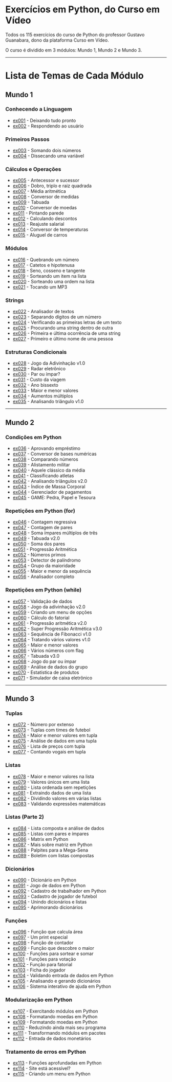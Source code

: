 # Exercícios em Python, do Curso em Vídeo
Todos os 115 exercícios do curso de Python do professor Gustavo Guanabara, dono da plataforma Curso em Vídeo.

O curso é dividido em 3 módulos: Mundo 1, Mundo 2 e Mundo 3.
***
# Lista de Temas de Cada Módulo
## Mundo 1
### Conhecendo a Linguagem
* [ex001](https://github.com/OLuizFernando/ExerciciosCursoEmVideoPython/blob/main/exercicios/ex001.py) - Deixando tudo pronto
* [ex002](https://github.com/OLuizFernando/ExerciciosCursoEmVideoPython/blob/main/exercicios/ex002.py) - Respondendo ao usuário
### Primeiros Passos
* [ex003](https://github.com/OLuizFernando/ExerciciosCursoEmVideoPython/blob/main/exercicios/ex003.py) - Somando dois números
* [ex004](https://github.com/OLuizFernando/ExerciciosCursoEmVideoPython/blob/main/exercicios/ex004.py) - Dissecando uma variável
### Cálculos e Operações
* [ex005](https://github.com/OLuizFernando/ExerciciosCursoEmVideoPython/blob/main/exercicios/ex005.py) - Antecessor e sucessor
* [ex006](https://github.com/OLuizFernando/ExerciciosCursoEmVideoPython/blob/main/exercicios/ex006.py) - Dobro, triplo e raiz quadrada
* [ex007](https://github.com/OLuizFernando/ExerciciosCursoEmVideoPython/blob/main/exercicios/ex007.py) - Média aritmética
* [ex008](https://github.com/OLuizFernando/ExerciciosCursoEmVideoPython/blob/main/exercicios/ex008.py) - Conversor de medidas
* [ex009](https://github.com/OLuizFernando/ExerciciosCursoEmVideoPython/blob/main/exercicios/ex009.py) - Tabuada
* [ex010](https://github.com/OLuizFernando/ExerciciosCursoEmVideoPython/blob/main/exercicios/ex010.py) - Conversor de moedas
* [ex011](https://github.com/OLuizFernando/ExerciciosCursoEmVideoPython/blob/main/exercicios/ex011.py) - Pintando parede
* [ex012](https://github.com/OLuizFernando/ExerciciosCursoEmVideoPython/blob/main/exercicios/ex012.py) - Calculando descontos
* [ex013](https://github.com/OLuizFernando/ExerciciosCursoEmVideoPython/blob/main/exercicios/ex013.py) - Reajuste salarial
* [ex014](https://github.com/OLuizFernando/ExerciciosCursoEmVideoPython/blob/main/exercicios/ex014.py) - Conversor de temperaturas
* [ex015](https://github.com/OLuizFernando/ExerciciosCursoEmVideoPython/blob/main/exercicios/ex015.py) - Aluguel de carros
### Módulos
* [ex016](https://github.com/OLuizFernando/ExerciciosCursoEmVideoPython/blob/main/exercicios/ex016.py) - Quebrando um número
* [ex017](https://github.com/OLuizFernando/ExerciciosCursoEmVideoPython/blob/main/exercicios/ex017.py) - Catetos e hipotenusa
* [ex018](https://github.com/OLuizFernando/ExerciciosCursoEmVideoPython/blob/main/exercicios/ex018.py) - Seno, cosseno e tangente
* [ex019](https://github.com/OLuizFernando/ExerciciosCursoEmVideoPython/blob/main/exercicios/ex019.py) - Sorteando um item na lista
* [ex020](https://github.com/OLuizFernando/ExerciciosCursoEmVideoPython/blob/main/exercicios/ex020.py) - Sorteando uma ordem na lista
* [ex021](https://github.com/OLuizFernando/ExerciciosCursoEmVideoPython/blob/main/exercicios/ex021.py) - Tocando um MP3
### Strings
* [ex022](https://github.com/OLuizFernando/ExerciciosCursoEmVideoPython/blob/main/exercicios/ex022.py) - Analisador de textos
* [ex023](https://github.com/OLuizFernando/ExerciciosCursoEmVideoPython/blob/main/exercicios/ex023.py) - Separando dígitos de um número
* [ex024](https://github.com/OLuizFernando/ExerciciosCursoEmVideoPython/blob/main/exercicios/ex024.py) - Verificando as primeiras letras de um texto
* [ex025](https://github.com/OLuizFernando/ExerciciosCursoEmVideoPython/blob/main/exercicios/ex025.py) - Procurando uma string dentro de outra
* [ex026](https://github.com/OLuizFernando/ExerciciosCursoEmVideoPython/blob/main/exercicios/ex026.py) - Primeira e última ocorrência de uma string
* [ex027](https://github.com/OLuizFernando/ExerciciosCursoEmVideoPython/blob/main/exercicios/ex027.py) - Primeiro e último nome de uma pessoa
### Estruturas Condicionais
* [ex028](https://github.com/OLuizFernando/ExerciciosCursoEmVideoPython/blob/main/exercicios/ex028.py) - Jogo da Adivinhação v1.0
* [ex029](https://github.com/OLuizFernando/ExerciciosCursoEmVideoPython/blob/main/exercicios/ex029.py) - Radar eletrônico
* [ex030](https://github.com/OLuizFernando/ExerciciosCursoEmVideoPython/blob/main/exercicios/ex030.py) - Par ou ímpar?
* [ex031](https://github.com/OLuizFernando/ExerciciosCursoEmVideoPython/blob/main/exercicios/ex031.py) - Custo da viagem
* [ex032](https://github.com/OLuizFernando/ExerciciosCursoEmVideoPython/blob/main/exercicios/ex032.py) - Ano bissexto
* [ex033](https://github.com/OLuizFernando/ExerciciosCursoEmVideoPython/blob/main/exercicios/ex033.py) - Maior e menor valores
* [ex034](https://github.com/OLuizFernando/ExerciciosCursoEmVideoPython/blob/main/exercicios/ex034.py) - Aumentos múltiplos
* [ex035](https://github.com/OLuizFernando/ExerciciosCursoEmVideoPython/blob/main/exercicios/ex035.py) - Analisando triângulo v1.0
---
## Mundo 2
### Condições em Python
* [ex036](https://github.com/OLuizFernando/ExerciciosCursoEmVideoPython/blob/main/exercicios/ex036.py) - Aprovando empréstimo
* [ex037](https://github.com/OLuizFernando/ExerciciosCursoEmVideoPython/blob/main/exercicios/ex037.py) - Conversor de bases numéricas
* [ex038](https://github.com/OLuizFernando/ExerciciosCursoEmVideoPython/blob/main/exercicios/ex038.py) - Comparando números
* [ex039](https://github.com/OLuizFernando/ExerciciosCursoEmVideoPython/blob/main/exercicios/ex039.py) - Alistamento militar
* [ex040](https://github.com/OLuizFernando/ExerciciosCursoEmVideoPython/blob/main/exercicios/ex040.py) - Aquele clássico da média
* [ex041](https://github.com/OLuizFernando/ExerciciosCursoEmVideoPython/blob/main/exercicios/ex041.py) - Classificando atletas
* [ex042](https://github.com/OLuizFernando/ExerciciosCursoEmVideoPython/blob/main/exercicios/ex042.py) - Analisando triângulos v2.0
* [ex043](https://github.com/OLuizFernando/ExerciciosCursoEmVideoPython/blob/main/exercicios/ex043.py) - Índice de Massa Corporal
* [ex044](https://github.com/OLuizFernando/ExerciciosCursoEmVideoPython/blob/main/exercicios/ex044.py) - Gerenciador de pagamentos
* [ex045](https://github.com/OLuizFernando/ExerciciosCursoEmVideoPython/blob/main/exercicios/ex045.py) - GAME: Pedra, Papel e Tesoura
### Repetições em Python (for)
* [ex046](https://github.com/OLuizFernando/ExerciciosCursoEmVideoPython/blob/main/exercicios/ex046.py) - Contagem regressiva
* [ex047](https://github.com/OLuizFernando/ExerciciosCursoEmVideoPython/blob/main/exercicios/ex047.py) - Contagem de pares
* [ex048](https://github.com/OLuizFernando/ExerciciosCursoEmVideoPython/blob/main/exercicios/ex048.py) - Soma ímpares múltiplos de três
* [ex049](https://github.com/OLuizFernando/ExerciciosCursoEmVideoPython/blob/main/exercicios/ex049.py) - Tabuada v2.0
* [ex050](https://github.com/OLuizFernando/ExerciciosCursoEmVideoPython/blob/main/exercicios/ex050.py) - Soma dos pares
* [ex051](https://github.com/OLuizFernando/ExerciciosCursoEmVideoPython/blob/main/exercicios/ex051.py) - Progressão Aritmética
* [ex052](https://github.com/OLuizFernando/ExerciciosCursoEmVideoPython/blob/main/exercicios/ex052.py) - Números primos
* [ex053](https://github.com/OLuizFernando/ExerciciosCursoEmVideoPython/blob/main/exercicios/ex053.py) - Detector de palíndromo
* [ex054](https://github.com/OLuizFernando/ExerciciosCursoEmVideoPython/blob/main/exercicios/ex054.py) - Grupo da maioridade
* [ex055](https://github.com/OLuizFernando/ExerciciosCursoEmVideoPython/blob/main/exercicios/ex055.py) - Maior e menor da sequência
* [ex056](https://github.com/OLuizFernando/ExerciciosCursoEmVideoPython/blob/main/exercicios/ex056.py) - Analisador completo
### Repetições em Python (while)
* [ex057](https://github.com/OLuizFernando/ExerciciosCursoEmVideoPython/blob/main/exercicios/ex057.py) - Validação de dados
* [ex058](https://github.com/OLuizFernando/ExerciciosCursoEmVideoPython/blob/main/exercicios/ex058.py) - Jogo da adivinhação v2.0
* [ex059](https://github.com/OLuizFernando/ExerciciosCursoEmVideoPython/blob/main/exercicios/ex059.py) - Criando um menu de opções
* [ex060](https://github.com/OLuizFernando/ExerciciosCursoEmVideoPython/blob/main/exercicios/ex060.py) - Cálculo do fatorial
* [ex061](https://github.com/OLuizFernando/ExerciciosCursoEmVideoPython/blob/main/exercicios/ex061.py) - Progressão aritmética v2.0
* [ex062](https://github.com/OLuizFernando/ExerciciosCursoEmVideoPython/blob/main/exercicios/ex062.py) - Super Progressão Aritmética v3.0
* [ex063](https://github.com/OLuizFernando/ExerciciosCursoEmVideoPython/blob/main/exercicios/ex063.py) - Sequência de Fibonacci v1.0
* [ex064](https://github.com/OLuizFernando/ExerciciosCursoEmVideoPython/blob/main/exercicios/ex064.py) - Tratando vários valores v1.0
* [ex065](https://github.com/OLuizFernando/ExerciciosCursoEmVideoPython/blob/main/exercicios/ex065.py) - Maior e menor valores
* [ex066](https://github.com/OLuizFernando/ExerciciosCursoEmVideoPython/blob/main/exercicios/ex066.py) - Vários números com flag
* [ex067](https://github.com/OLuizFernando/ExerciciosCursoEmVideoPython/blob/main/exercicios/ex067.py) - Tabuada v3.0
* [ex068](https://github.com/OLuizFernando/ExerciciosCursoEmVideoPython/blob/main/exercicios/ex068.py) - Jogo do par ou ímpar
* [ex069](https://github.com/OLuizFernando/ExerciciosCursoEmVideoPython/blob/main/exercicios/ex069.py) - Análise de dados do grupo
* [ex070](https://github.com/OLuizFernando/ExerciciosCursoEmVideoPython/blob/main/exercicios/ex070.py) - Estatística de produtos
* [ex071](https://github.com/OLuizFernando/ExerciciosCursoEmVideoPython/blob/main/exercicios/ex071.py) - Simulador de caixa eletrônico
---
## Mundo 3
### Tuplas
* [ex072](https://github.com/OLuizFernando/ExerciciosCursoEmVideoPython/blob/main/exercicios/ex072.py) - Número por extenso
* [ex073](https://github.com/OLuizFernando/ExerciciosCursoEmVideoPython/blob/main/exercicios/ex073.py) - Tuplas com times de futebol
* [ex074](https://github.com/OLuizFernando/ExerciciosCursoEmVideoPython/blob/main/exercicios/ex074.py) - Maior e menor valores em tupla
* [ex075](https://github.com/OLuizFernando/ExerciciosCursoEmVideoPython/blob/main/exercicios/ex075.py) - Análise de dados em uma tupla
* [ex076](https://github.com/OLuizFernando/ExerciciosCursoEmVideoPython/blob/main/exercicios/ex076.py) - Lista de preços com tupla
* [ex077](https://github.com/OLuizFernando/ExerciciosCursoEmVideoPython/blob/main/exercicios/ex077.py) - Contando vogais em tupla
### Listas
* [ex078](https://github.com/OLuizFernando/ExerciciosCursoEmVideoPython/blob/main/exercicios/ex078.py) - Maior e menor valores na lista
* [ex079](https://github.com/OLuizFernando/ExerciciosCursoEmVideoPython/blob/main/exercicios/ex079.py) - Valores únicos em uma lista
* [ex080](https://github.com/OLuizFernando/ExerciciosCursoEmVideoPython/blob/main/exercicios/ex080.py) - Lista ordenada sem repetições
* [ex081](https://github.com/OLuizFernando/ExerciciosCursoEmVideoPython/blob/main/exercicios/ex081.py) - Extraindo dados de uma lista
* [ex082](https://github.com/OLuizFernando/ExerciciosCursoEmVideoPython/blob/main/exercicios/ex082.py) - Dividindo valores em várias listas
* [ex083](https://github.com/OLuizFernando/ExerciciosCursoEmVideoPython/blob/main/exercicios/ex083.py) - Validando expressões matemáticas
### Listas (Parte 2)
* [ex084](https://github.com/OLuizFernando/ExerciciosCursoEmVideoPython/blob/main/exercicios/ex084.py) - Lista composta e análise de dados
* [ex085](https://github.com/OLuizFernando/ExerciciosCursoEmVideoPython/blob/main/exercicios/ex085.py) - Listas com pares e ímpares
* [ex086](https://github.com/OLuizFernando/ExerciciosCursoEmVideoPython/blob/main/exercicios/ex086.py) - Matrix em Python
* [ex087](https://github.com/OLuizFernando/ExerciciosCursoEmVideoPython/blob/main/exercicios/ex087.py) - Mais sobre matriz em Python
* [ex088](https://github.com/OLuizFernando/ExerciciosCursoEmVideoPython/blob/main/exercicios/ex088.py) - Palpites para a Mega-Sena
* [ex089](https://github.com/OLuizFernando/ExerciciosCursoEmVideoPython/blob/main/exercicios/ex089.py) - Boletim com listas compostas
### Dicionários
* [ex090](https://github.com/OLuizFernando/ExerciciosCursoEmVideoPython/blob/main/exercicios/ex090.py) - Dicionário em Python
* [ex091](https://github.com/OLuizFernando/ExerciciosCursoEmVideoPython/blob/main/exercicios/ex091.py) - Jogo de dados em Python
* [ex092](https://github.com/OLuizFernando/ExerciciosCursoEmVideoPython/blob/main/exercicios/ex092.py) - Cadastro de trabalhador em Python
* [ex093](https://github.com/OLuizFernando/ExerciciosCursoEmVideoPython/blob/main/exercicios/ex093.py) - Cadastro de jogador de futebol
* [ex094](https://github.com/OLuizFernando/ExerciciosCursoEmVideoPython/blob/main/exercicios/ex094.py) - Unindo dicionários e listas
* [ex095](https://github.com/OLuizFernando/ExerciciosCursoEmVideoPython/blob/main/exercicios/ex095.py) - Aprimorando dicionários
### Funções
* [ex096](https://github.com/OLuizFernando/ExerciciosCursoEmVideoPython/blob/main/exercicios/ex096.py) - Função que calcula área
* [ex097](https://github.com/OLuizFernando/ExerciciosCursoEmVideoPython/blob/main/exercicios/ex097.py) - Um print especial
* [ex098](https://github.com/OLuizFernando/ExerciciosCursoEmVideoPython/blob/main/exercicios/ex098.py) - Função de contador
* [ex099](https://github.com/OLuizFernando/ExerciciosCursoEmVideoPython/blob/main/exercicios/ex099.py) - Função que descobre o maior
* [ex100](https://github.com/OLuizFernando/ExerciciosCursoEmVideoPython/blob/main/exercicios/ex100.py) - Funções para sortear e somar
* [ex101](https://github.com/OLuizFernando/ExerciciosCursoEmVideoPython/blob/main/exercicios/ex101.py) - Funções para votação
* [ex102](https://github.com/OLuizFernando/ExerciciosCursoEmVideoPython/blob/main/exercicios/ex102.py) - Função para fatorial
* [ex103](https://github.com/OLuizFernando/ExerciciosCursoEmVideoPython/blob/main/exercicios/ex103.py) - Ficha do jogador
* [ex104](https://github.com/OLuizFernando/ExerciciosCursoEmVideoPython/blob/main/exercicios/ex104.py) - Validando entrada de dados em Python
* [ex105](https://github.com/OLuizFernando/ExerciciosCursoEmVideoPython/blob/main/exercicios/ex105.py) - Analisando e gerando dicionários
* [ex106](https://github.com/OLuizFernando/ExerciciosCursoEmVideoPython/blob/main/exercicios/ex106.py) - Sistema interativo de ajuda em Python
### Modularização em Python
* [ex107](https://github.com/OLuizFernando/ExerciciosCursoEmVideoPython/blob/main/exercicios/ex107.py) - Exercitando módulos em Python
* [ex108](https://github.com/OLuizFernando/ExerciciosCursoEmVideoPython/blob/main/exercicios/ex108.py) - Formatando moedas em Python
* [ex109](https://github.com/OLuizFernando/ExerciciosCursoEmVideoPython/blob/main/exercicios/ex109.py) - Formatando moedas em Python
* [ex110](https://github.com/OLuizFernando/ExerciciosCursoEmVideoPython/blob/main/exercicios/ex110.py) - Reduzindo ainda mais seu programa
* [ex111](https://github.com/OLuizFernando/ExerciciosCursoEmVideoPython/blob/main/exercicios/ex111.py) - Transformando módulos em pacotes
* [ex112](https://github.com/OLuizFernando/ExerciciosCursoEmVideoPython/blob/main/exercicios/ex112.py) - Entrada de dados monetários
### Tratamento de erros em Python
* [ex113](https://github.com/OLuizFernando/ExerciciosCursoEmVideoPython/blob/main/exercicios/ex113.py) - Funções aprofundadas em Python
* [ex114](https://github.com/OLuizFernando/ExerciciosCursoEmVideoPython/blob/main/exercicios/ex114.py) - Site está acessível?
* [ex115](https://github.com/OLuizFernando/ExerciciosCursoEmVideoPython/blob/main/exercicios/ex115.py) - Criando um menu em Python
